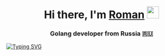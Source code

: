 <h1 align="center">Hi there, I'm <a href="https://career.habr.com/grovestreetforlife" target="_blank">Roman</a> 
<img src="https://github.com/blackcater/blackcater/raw/main/images/Hi.gif" height="32"/></h1>
<h3 align="center">Golang developer from Russia 🇷🇺</h3>

[![Typing SVG](https://readme-typing-svg.herokuapp.com?color=%2336BCF7&lines=Golang+developer)](https://git.io/typing-svg)

<!--
**grovestreetforlife/grovestreetforlife** is a ✨ _special_ ✨ repository because its `README.md` (this file) appears on your GitHub profile.

Here are some ideas to get you started:

- 🔭 I’m currently working on ...
- 🌱 I’m currently learning ...
- 👯 I’m looking to collaborate on ...
- 🤔 I’m looking for help with ...
- 💬 Ask me about ...
- 📫 How to reach me: ...
- 😄 Pronouns: ...
- ⚡ Fun fact: ...
-->
